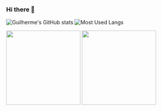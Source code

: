 ### Hi there 👋


![Guilherme's GitHub stats](https://git-hub-stats-pi.vercel.app/api?username=guilucon&show_icons=true&theme=transparent)
![Most Used Langs](https://git-hub-stats-pi.vercel.app/api/top-langs/?username=guilucon&hide_progress=true&theme=transparent)


<div>
<img height=200 align="center" src="https://git-hub-stats-pi.vercel.app/api?username=guilucon&show_icons=true&theme=transparent" />
<img height=200 align="center" src="https://git-hub-stats-pi.vercel.app/api/top-langs?username=guilucon&layout=compact&langs_count=8&card_width=320" />
</div>
<!--
**guilucon/guilucon** is a ✨ _special_ ✨ repository because its `README.md` (this file) appears on your GitHub profile.

Here are some ideas to get you started:

- 🔭 I’m currently working on ...
- 🌱 I’m currently learning ...
- 👯 I’m looking to collaborate on ...
- 🤔 I’m looking for help with ...
- 💬 Ask me about ...
- 📫 How to reach me: ...
- 😄 Pronouns: ...
- ⚡ Fun fact: ...
-->
